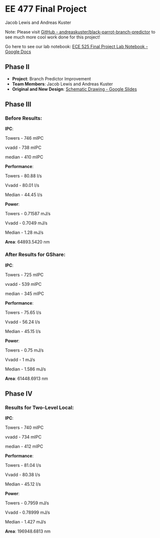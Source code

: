 # EE 477 Final Project
Jacob Lewis and Andreas Kuster

Note: Please visit [GitHub - andreaskuster/black-parrot-branch-predictor](https://github.com/andreaskuster/black-parrot-branch-predictor) to see much more cool work done for this project!

Go here to see our lab notebook: [ECE 525 Final Project Lab Notebook - Google Docs](https://docs.google.com/document/d/1md9TiRl3FMXMOTolUwgrIUDvt77Tk4JGcJoLVWlAGRg/edit?usp=sharing)

## Phase II
* **Project**: Branch Predictor Improvement
* **Team Members**: Jacob Lewis and Andreas Kuster
* **Original and New Design**: [Schematic Drawing - Google Slides](https://docs.google.com/presentation/d/1G0Ym6oQX4uy8Uy9am4PqyzkkXS2qSySWl9IGeHkLeJQ/edit?usp=sharing)

## Phase III
### Before Results:
**IPC**:

Towers - 746 mIPC

vvadd - 738 mIPC

median - 410 mIPC

**Performance**:

Towers - 80.88 I/s

Vvadd - 80.01 I/s

Median - 44.45 I/s

**Power**:

Towers -  0.71587 mJ/s

Vvadd -  0.7049 mJ/s

Median -  1.28 mJ/s

**Area**: 64893.5420 nm

### After Results for GShare:
**IPC**:

Towers - 725 mIPC

vvadd - 539 mIPC

median - 345 mIPC

**Performance**:

Towers - 75.65 I/s

Vvadd - 56.24 I/s

Median - 45.15 I/s

**Power**:

Towers -  0.75 mJ/s

Vvadd -  1 mJ/s

Median -  1.586 mJ/s

**Area**: 61448.6913 nm

## Phase IV
### Results for Two-Level Local:
**IPC**:

Towers - 740 mIPC

vvadd - 734 mIPC

median - 412 mIPC

**Performance**:

Towers - 81.04 I/s

Vvadd -  80.38 I/s

Median - 45.12 I/s

**Power**:

Towers -  0.7959 mJ/s

Vvadd -   0.78999 mJ/s

Median -   1.427 mJ/s

**Area**:  196948.6813 nm
